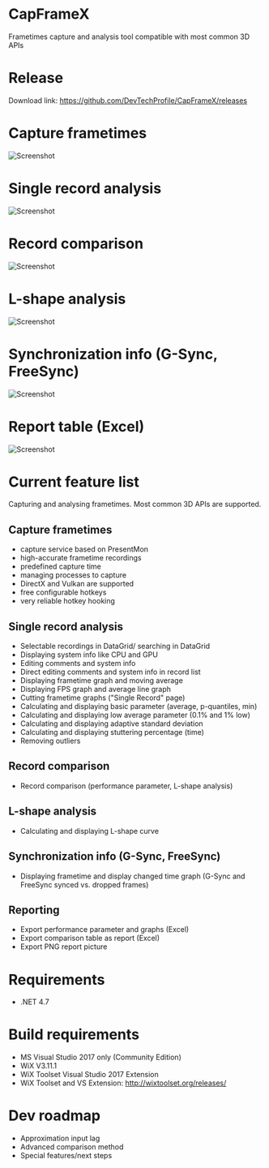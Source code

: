 # CapFrameX
Frametimes capture and analysis tool compatible with most common 3D APIs

# Release
Download link: https://github.com/DevTechProfile/CapFrameX/releases

# Capture frametimes
![Screenshot](Images/Capture_Page.png)

# Single record analysis
![Screenshot](Images/Single_Record.png)

# Record comparison
![Screenshot](Images/Record_Comparison.png)

# L-shape analysis
![Screenshot](Images/Lshape_Comparison.png)

# Synchronization info (G-Sync, FreeSync)
![Screenshot](Images/Synchronization_info.png)

# Report table (Excel)
![Screenshot](Images/Report_Table.png)

# Current feature list
Capturing and analysing frametimes. Most common 3D APIs are supported. 

## Capture frametimes
* capture service based on PresentMon
* high-accurate frametime recordings
* predefined capture time
* managing processes to capture
* DirectX and Vulkan are supported
* free configurable hotkeys
* very reliable hotkey hooking

## Single record analysis
* Selectable recordings in DataGrid/ searching in DataGrid
* Displaying system info like CPU and GPU
* Editing comments and system info
* Direct editing comments and system info in record list
* Displaying frametime graph and moving average
* Displaying FPS graph and average line graph
* Cutting frametime graphs ("Single Record" page)
* Calculating and displaying basic parameter (average, p-quantiles, min)
* Calculating and displaying low average parameter (0.1% and 1% low)
* Calculating and displaying adaptive standard deviation
* Calculating and displaying stuttering percentage (time)
* Removing outliers

## Record comparison
* Record comparison (performance parameter, L-shape analysis)

## L-shape analysis
* Calculating and displaying L-shape curve

## Synchronization info (G-Sync, FreeSync)
* Displaying frametime and display changed time graph (G-Sync and FreeSync synced vs. dropped frames)

## Reporting
* Export performance parameter and graphs (Excel)
* Export comparison table as report (Excel)
* Export PNG report picture

# Requirements
* .NET 4.7

# Build requirements
* MS Visual Studio 2017 only (Community Edition)
* WiX V3.11.1
* WiX Toolset Visual Studio 2017 Extension
* WiX Toolset and VS Extension: http://wixtoolset.org/releases/

# Dev roadmap
* Approximation input lag
* Advanced comparison method
* Special features/next steps

